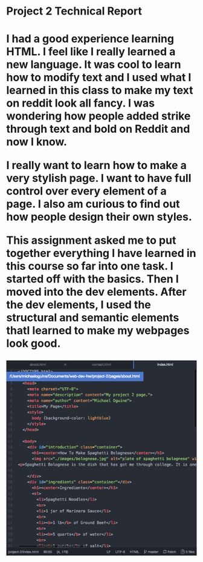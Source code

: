 <h1>Project 2 Technical Report<h1>

<p>I had a good experience learning HTML. I feel like I really learned a new language. It was cool to learn how to modify text and I used what I learned in this class to make my text on reddit look all fancy. I was wondering how people added strike through text and bold on Reddit and now I know.</p>

<p>I really want to learn how to make a very stylish page. I want to have full control over every element of a page. I also am curious to find out how people design their own styles.</p>

<p>This assignment asked me to put together everything I have learned in this course so far into one task. I started off with the basics. Then I moved into the dev elements. After the dev elements, I used the structural and semantic elements thatI learned to make my webpages look good.<p>

![screenshot](./images/p2-screenshot.png)
